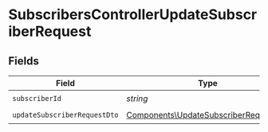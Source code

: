 # SubscribersControllerUpdateSubscriberRequest


## Fields

| Field                                                                                          | Type                                                                                           | Required                                                                                       | Description                                                                                    |
| ---------------------------------------------------------------------------------------------- | ---------------------------------------------------------------------------------------------- | ---------------------------------------------------------------------------------------------- | ---------------------------------------------------------------------------------------------- |
| `subscriberId`                                                                                 | *string*                                                                                       | :heavy_check_mark:                                                                             | N/A                                                                                            |
| `updateSubscriberRequestDto`                                                                   | [Components\UpdateSubscriberRequestDto](../../Models/Components/UpdateSubscriberRequestDto.md) | :heavy_check_mark:                                                                             | N/A                                                                                            |